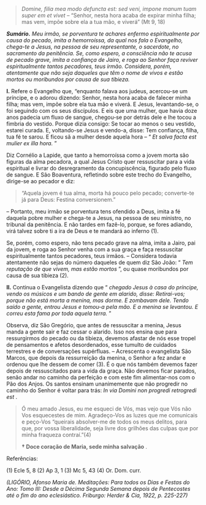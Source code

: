 > *Domine, filia mea modo defuncta est: sed veni, impone manum tuam super em et vivet* – “Senhor, nesta hora acaba de expirar minha filha; mas vem, impõe sobre ela a tua mão, e viverá” (Mt 9, 18)

***Sumário.** Meu irmão, se porventura te achares enfermo espiritualmente por causa do pecado, imita a hemorroíssa, da qual nos fala o Evangelho, chega-te a Jesus, na pessoa de seu representante, o sacerdote, no sacramento da penitência. Se, como espero, a consciência não te acusa de pecado grave, imita a confiança de Jairo, e roga ao Senhor faça reviver espiritualmente tantos pecadores, teus irmão. Considera, porém, atentamente que não seja daqueles que têm o nome de vivos e estão mortos ou moribundos por causa de sua tibieza.*

**I.** Refere o Evangelho que, “enquanto falava aos judeus, acercou-se um príncipe, e o adorou dizendo: Senhor, nesta hora acaba de falecer minha filha; mas vem, impõe sobre ela tua mão e viverá. E Jesus, levantando-se, o foi seguindo com os seus discípulos. E eis que uma mulher, que havia doze anos padecia um fluxo de sangue, chegou-se por detrás dele e lhe tocou a fimbria do vestido. Porque dizia consigo: Se tocar ao menos o seu vestido, estarei curada. E, voltando-se Jesus e vendo-a, disse: Tem confiança, filha, tua fé te sarou. E ficou sã a mulher desde aquela hora – “ *Et salva facta est mulier ex illa hora.* ”

Diz Cornélio a Lapide, que tanto a hemorroíssa como a jovem morta são figuras da alma pecadora, a qual Jesus Cristo quer ressuscitar para a vida espiritual e livrar do desregramento da concupiscência, figurado pelo fluxo de sangue. E São Boaventura, refletindo sobre este trecho do Evangelho, dirige-se ao pecador e diz:

> “Aquela jovem é tua alma, morta há pouco pelo pecado; converte-te já para Deus: Festina conversionem.”

– Portanto, meu irmão se porventura tens ofendido a Deus, imita a fé daquela pobre mulher e chega-te a Jesus, na pessoa de seu ministro, no tribunal da penitência. E não tardes em fazê-lo, porque, se fores adiando, virá talvez sobre ti a ira de Deus e te mandará ao inferno (1).

Se, porém, como espero, não tens pecado grave na alma, imita a Jairo, pai da jovem, e roga ao Senhor venha com a sua graça e faça ressuscitar espiritualmente tantos pecadores, teus irmãos. – Considera todavia atentamente não sejas do número daqueles de quem diz São João: “ *Tem reputação de que vivem, mas estão mortos* ”, ou quase moribundos por causa de sua tibieza (2).

**II.** Continua o Evangelista dizendo que “ *chegado Jesus à casa do príncipe, vendo os músicos e um bando de gente em alarido, disse: Retirai-vos; porque não está morta a menina, mas dorme. E zombavam dele. Tendo saído a gente, entrou Jesus e tomou-a pela mão. E a menina se levantou. E correu esta fama por toda aquela terra.* ”

Observa, diz São Gregório, que antes de ressuscitar a menina, Jesus manda a gente sair e faz cessar o alarido. Isso nos ensina que para ressurgirmos do pecado ou da tibieza, devemos afastar de nós esse tropel de pensamentos e afetos desordenados, esse tumulto de cuidados terrestres e de conversações supérfluas. – Acrescenta o evangelista São Marcos, que depois da ressurreição da menina, o Senhor a fez andar e ordenou que lhe dessem de comer (3). É o que nós também devemos fazer depois de ressuscitados para a vida da graça. Não devemos ficar parados, senão andar no caminho da perfeição e com este fim alimentar-nos com o Pão dos Anjos. Os santos ensinam unanimemente que não progredir no caminho do Senhor é voltar para trás: *In via Domini non progredi retrogredi est* .

> Ó meu amado Jesus, eu me esqueci de Vós, mas vejo que Vós não Vos esquecestes de mim. Agradeço-Vos as luzes que me comunicais e peço-Vos “queirais absolver-me de todos os meus delitos, para que, por vossa liberalidade, seja livre dos grilhões das culpas que por minha fraqueza contraí.”(4)
>
> **† Doce coração de Maria, sede minha salvação** .

Referências:

\(1\) Ecle 5, 8 (2) Ap 3, 1 (3) Mc 5, 43 (4) Or. Dom. curr.

*(LIGÓRIO, Afonso Maria de. Meditações: Para todos os Dias e Festas do Ano: Tomo III: Desde a Décima Segunda Semana depois de Pentecostes até o fim do ano eclesiástico. Friburgo: Herder & Cia, 1922, p. 225-227)*
